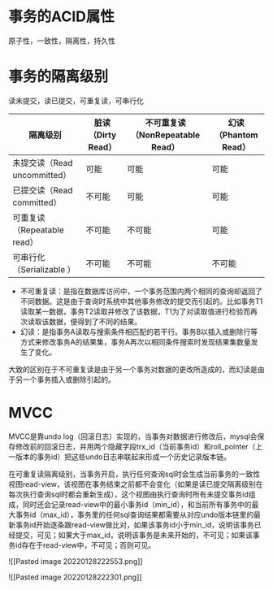 # 事务的ACID属性
原子性，一致性，隔离性，持久性

# 事务的隔离级别
读未提交，读已提交，可重复读，可串行化

| 隔离级别 | 脏读（Dirty Read） | 不可重复读（NonRepeatable Read） | 幻读（Phantom Read） |
| --- | --- | --- | --- |
| 未提交读（Read uncommitted） | 可能 | 可能 | 可能 |
| 已提交读（Read committed） | 不可能 | 可能 | 可能 |
| 可重复读（Repeatable read） | 不可能 | 不可能 | 可能 |
| 可串行化（Serializable ） | 不可能 | 不可能 | 不可能 |

* 不可重复读：是指在数据库访问中，一个事务范围内两个相同的查询却返回了不同数据。这是由于查询时系统中其他事务修改的提交而引起的。比如事务T1读取某一数据，事务T2读取并修改了该数据，T1为了对读取值进行检验而再次读取该数据，便得到了不同的结果。  
* 幻读：是指事务A读取与搜索条件相匹配的若干行。事务B以插入或删除行等方式来修改事务A的结果集，事务A再次以相同条件搜索时发现结果集数量发生了变化。  

大致的区别在于不可重复读是由于另一个事务对数据的更改所造成的，而幻读是由于另一个事务插入或删除引起的。

# MVCC
MVCC是靠undo log（回滚日志）实现的，当事务对数据进行修改后，mysql会保存修改前的回滚日志，并用两个隐藏字段trx_id（当前事务id）和roll_pointer（上一版本的事务id）把这些undo日志串联起来形成一个历史记录版本链。

在可重复读隔离级别，当事务开启，执行任何查询sql时会生成当前事务的一致性视图read-view，该视图在事务结束之前都不会变化（如果是读已提交隔离级别在每次执行查询sql时都会重新生成），这个视图由执行查询时所有未提交事务id组成，同时还会记录read-view中的最小事务id（min_id），和当前所有事务中的最大事务id（max_id），事务里的任何sql查询结果都需要从对应undo版本链里的最新事务id开始逐条跟read-view做比对，如果该事务id小于min_id，说明该事务已经提交，可见；如果大于max_id，说明该事务是未来开始的，不可见；如果该事务id存在于read-view中，不可见；否则可见。

![[Pasted image 20220128222553.png]]

![[Pasted image 20220128222301.png]]
